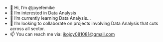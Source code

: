 - 👋 Hi, I’m @joyefemike
- 👀 I’m interested in Data Analysis
- 🌱 I’m currently learning Data Analysis...
- 💞️ I’m looking to collaborate on projects involving Data Analysis that cuts across all sector.
- 📫 You can reach me via: ikojoy081081@gmail.com

